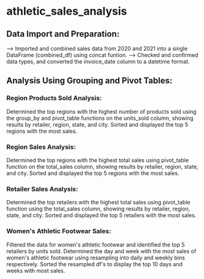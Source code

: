 # athletic_sales_analysis

## Data Import and Preparation:

--> Imported and combined sales data from 2020 and 2021 into a single DataFrame (combined_df) using concat funtion.
--> Checked and confirmed data types, and converted the invoice_date column to a datetime format.

## Analysis Using Grouping and Pivot Tables:

###           Region Products Sold Analysis:
Determined the top regions with the highest number of products sold using the group_by and pivot_table functions on the units_sold column, showing results by retailer, region, state, and city.
Sorted and displayed the top 5 regions with the most sales.


###           Region Sales Analysis:
Determined the top regions with the highest total sales using pivot_table function on the total_sales column, showing results by retailer, region, state, and city.
Sorted and displayed the top 5 regions with the most sales.


###           Retailer Sales Analysis:
Determined the top retailers with the highest total sales using pivot_table function using the total_sales column, showing results by retailer, region, state, and city.
Sorted and displayed the top 5 retailers with the most sales.


###           Women's Athletic Footwear Sales:
Filtered the data for women's athletic footwear and identified the top 5 retailers by units sold.
Determined the day and week with the most sales of women's athletic footwear using resampling into daily and weekly bins respectively.
Sorted the resampled df's to display the top 10 days and weeks with most sales.

